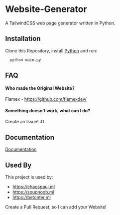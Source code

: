 
# Website-Generator

A TailwindCSS web page generator written in Python.


## Installation 

Clone this Repository, install [Python](https://python.org) and run:

```py 
  python main.py
```

    
## FAQ

#### Who made the Original Website?

Flamex - https://github.com/flamexdev/

#### Something doesn't work, what can I do?

Create an Issue! :D



  
## Documentation

[Documentation](https://byzeroofficial.gitbook.io/website-generator)

  
## Used By

This project is used by:
- https://chaospaul.ml
- https://soupnoob.ml
- https://betonter.ml

Create a Pull Request, so I can add your Website!

  
